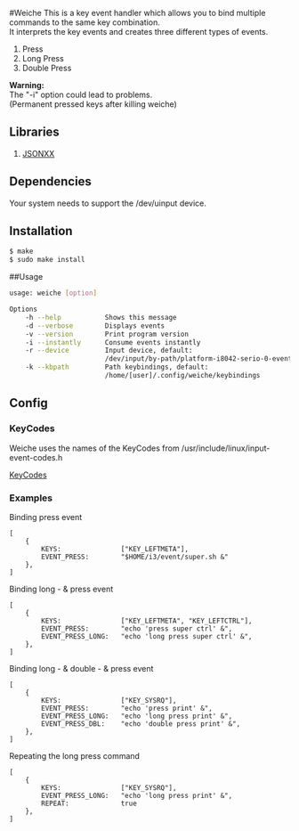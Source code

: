 #Weiche
This is a key event handler which allows you to bind multiple commands to the same key combination.  
It interprets the key events and creates three different types of events.  

1. Press  
2. Long Press
3. Double Press

**Warning:**  
The "-i" option could lead to problems.  
(Permanent pressed keys after killing weiche)

## Libraries

1. [JSONXX](https://github.com/hjiang/jsonxx)

## Dependencies

Your system needs to support the /dev/uinput device.  

## Installation

```bash
$ make
$ sudo make install
```

##Usage

```bash
usage: weiche [option]

Options
    -h --help           Shows this message
    -d --verbose        Displays events
    -v --version        Print program version
    -i --instantly      Consume events instantly 
    -r --device         Input device, default: 
                        /dev/input/by-path/platform-i8042-serio-0-event-kbd
    -k --kbpath         Path keybindings, default: 
                        /home/[user]/.config/weiche/keybindings
```

## Config

### KeyCodes  
Weiche uses the names of the KeyCodes from /usr/include/linux/input-event-codes.h

[KeyCodes](https://github.com/seebye/weiche/blob/master/header/keys.hpp)

### Examples  

Binding press event

```
[
    {
        KEYS:               ["KEY_LEFTMETA"],
        EVENT_PRESS:        "$HOME/i3/event/super.sh &"
    },
]
```

Binding long - & press event

```
[
    {
        KEYS:               ["KEY_LEFTMETA", "KEY_LEFTCTRL"],
        EVENT_PRESS:        "echo 'press super ctrl' &",
        EVENT_PRESS_LONG:   "echo 'long press super ctrl' &",
    },
]
```

Binding long - & double - & press event

```
[
    {
        KEYS:               ["KEY_SYSRQ"],
        EVENT_PRESS:        "echo 'press print' &",
        EVENT_PRESS_LONG:   "echo 'long press print' &",
        EVENT_PRESS_DBL:    "echo 'double press print' &",
    },
]
```

Repeating the long press command

```
[
    {
        KEYS:               ["KEY_SYSRQ"],
        EVENT_PRESS_LONG:   "echo 'long press print' &",
        REPEAT:             true
    },
]
```